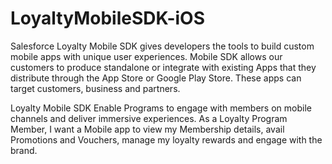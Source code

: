 # LoyaltyMobileSDK-iOS

Salesforce Loyalty Mobile SDK gives developers the tools to build custom mobile apps with unique user experiences. Mobile SDK allows our customers to produce standalone or integrate with existing Apps that they distribute through the App Store or Google Play Store. These apps can target customers, business and partners.

Loyalty Mobile SDK Enable Programs to engage with members on mobile channels and deliver immersive experiences. As a Loyalty Program Member, I want a Mobile app to view my Membership details, avail Promotions and Vouchers, manage my loyalty rewards and engage with the brand.
